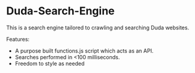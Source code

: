 # Duda-Search-Engine

This is a search engine tailored to crawling and searching Duda websites. 

Features:
- A purpose built functions.js script which acts as an API.
- Searches performed in <100 milliseconds.
- Freedom to style as needed
